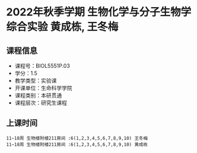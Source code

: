 # 2022年秋季学期 生物化学与分子生物学综合实验 黄成栋, 王冬梅






## 课程信息

- 课程号：BIOL5551P.03
- 学分：1.5
- 教学类型：实验课
- 开课单位：生命科学学院
- 课程类别：本研贯通
- 课程层次：研究生课程

## 上课时间

```
11~18周 生物楼附楼211房间 :6(1,2,3,4,5,6,7,8,9,10) 王冬梅
11~18周 生物楼附楼211房间 :6(1,2,3,4,5,6,7,8,9,10) 黄成栋
```

